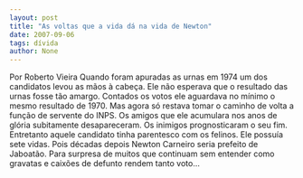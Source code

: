 ```yaml
---
layout: post
title: "As voltas que a vida dá na vida de Newton"
date: 2007-09-06
tags: dívida
author: None
---
```

Por Roberto Vieira
Quando foram apuradas as urnas em 1974 um dos candidatos levou as m&atilde;os &agrave; cabe&ccedil;a. 
Ele n&atilde;o esperava que o resultado das urnas fosse t&atilde;o amargo.
Contados os votos ele aguardava no m&iacute;nimo o mesmo resultado de 1970.
Mas agora s&oacute; restava tomar o caminho de volta a fun&ccedil;&atilde;o de servente do INPS.
Os amigos que ele acumulara nos anos de gl&oacute;ria subitamente desapareceram.
Os inimigos prognosticaram o seu fim.
Entretanto aquele candidato tinha parentesco com os felinos. Ele possu&iacute;a sete vidas.
Pois d&eacute;cadas depois Newton Carneiro seria prefeito de Jaboat&atilde;o.
Para surpresa de muitos que continuam sem entender como gravatas e caix&otilde;es de defunto rendem tanto voto...
 